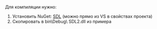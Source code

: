 Для компиляции нужно:
1. Установить NuGet: [SDL](https://www.nuget.org/packages/SDL/) (можно прямо из VS в свойствах проекта)
2. Скопировать в bin\Debug\ SDL2.dll из примера
